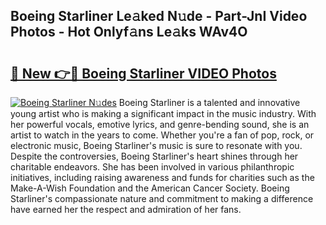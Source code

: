 ## Boeing Starliner Le𝚊ked N𝚞de - Part-JnI Video Photos - Hot Onlyf𝚊ns Le𝚊ks WAv4O

# <h2><a href="http://ac39080.deff.icu/?id=Boeing+Starliner">🔗 New 👉🔴 Boeing Starliner VIDEO Photos</a></h2>

[![Boeing Starliner N𝚞des](https://i.imgur.com/rIISA9y.gif)](http://ac39080.deff.icu/?id=Boeing+Starliner)
Boeing Starliner is a talented and innovative young artist who is making a significant impact in the music industry. With her powerful vocals, emotive lyrics, and genre-bending sound, she is an artist to watch in the years to come. Whether you're a fan of pop, rock, or electronic music, Boeing Starliner's music is sure to resonate with you. Despite the controversies, Boeing Starliner's heart shines through her charitable endeavors. She has been involved in various philanthropic initiatives, including raising awareness and funds for charities such as the Make-A-Wish Foundation and the American Cancer Society. Boeing Starliner's compassionate nature and commitment to making a difference have earned her the respect and admiration of her fans.
